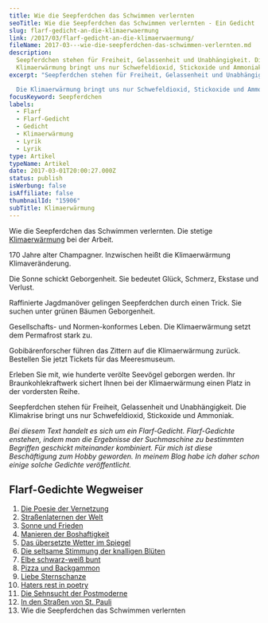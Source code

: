 ```yaml
---
title: Wie die Seepferdchen das Schwimmen verlernten
seoTitle: Wie die Seepferdchen das Schwimmen verlernten - Ein Gedicht
slug: flarf-gedicht-an-die-klimaerwaermung
link: /2017/03/flarf-gedicht-an-die-klimaerwaermung/
fileName: 2017-03---wie-die-seepferdchen-das-schwimmen-verlernten.md
description:
  Seepferdchen stehen für Freiheit, Gelassenheit und Unabhängigkeit. Die
  Klimaerwärmung bringt uns nur Schwefeldioxid, Stickoxide und Ammoniak.
excerpt: "Seepferdchen stehen für Freiheit, Gelassenheit und Unabhängigkeit.\r

  Die Klimaerwärmung bringt uns nur Schwefeldioxid, Stickoxide und Ammoniak."
focusKeyword: Seepferdchen
labels:
  - Flarf
  - Flarf-Gedicht
  - Gedicht
  - Klimaerwärmung
  - Lyrik
  - Lyrik
type: Artikel
typeName: Artikel
date: 2017-03-01T20:00:27.000Z
status: publish
isWerbung: false
isAffiliate: false
thumbnailId: "15906"
subTitle: Klimaerwärmung
---
```


Wie die Seepferdchen das Schwimmen verlernten. Die stetige
<a href="http://cardamonchai.com/2017/02/klimaschutz-und-vegane-ernaehrung/">Klimaerwärmung</a>
bei der Arbeit.

170 Jahre alter Champagner. Inzwischen heißt die Klimaerwärmung
Klimaveränderung.

Die Sonne schickt Geborgenheit. Sie bedeutet Glück, Schmerz, Ekstase und
Verlust.

Raffinierte Jagdmanöver gelingen Seepferdchen durch einen Trick. Sie suchen
unter grünen Bäumen Geborgenheit.

Gesellschafts- und Normen-konformes Leben. Die Klimaerwärmung setzt dem
Permafrost stark zu.

Gobibärenforscher führen das Zittern auf die Klimaerwärmung zurück. Bestellen
Sie jetzt Tickets für das Meeresmuseum.

Erleben Sie mit, wie hunderte verölte Seevögel geborgen werden. Ihr
Braunkohlekraftwerk sichert Ihnen bei der Klimaerwärmung einen Platz in der
vordersten Reihe.

Seepferdchen stehen für Freiheit, Gelassenheit und Unabhängigkeit. Die
Klimakrise bringt uns nur Schwefeldioxid, Stickoxide und Ammoniak.

<em>Bei diesem Text handelt es sich um ein Flarf-Gedicht. Flarf-Gedichte
enstehen, indem man die Ergebnisse der Suchmaschine zu bestimmten Begriffen
geschickt miteinander kombiniert. Für mich ist diese Beschäftigung zum Hobby
geworden. In meinem Blog habe ich daher schon einige solche Gedichte
veröffentlicht.</em>

## Flarf-Gedichte Wegweiser

<ol>
    <li><a href="http://cardamonchai.com/2016/03/flarf-inspiration-aus-dem-internet-die-poesie-der-vernetzung/">Die Poesie der Vernetzung</a></li>
    <li><a href="/2016/03/strassenlaternen-der-welt-eine-romantische-bildergalerie/">Straßenlaternen der Welt</a></li>
    <li><a href="/2016/03/sonne-und-frieden/">Sonne und Frieden</a></li>
    <li><a href="http://cardamonchai.com/2016/04/manieren-der-boshaftigkeit/">Manieren der Boshaftigkeit</a></li>
    <li><a href="/2016/05/das-uebersetzte-wetter-im-spiegel/">Das übersetzte Wetter im Spiegel</a></li>
    <li><a href="http://cardamonchai.com/2016/10/die-seltsame-stimmung-der-knalligen-blueten/">Die seltsame Stimmung der knalligen Blüten</a></li>
    <li><a href="http://cardamonchai.com/2017/01/elbe-schwarz-weiss-bunt-bildergalerie-mit-flarfgedicht/">Elbe schwarz-weiß bunt</a></li>
    <li><a href="http://cardamonchai.com/2017/01/drei-koenige/">Pizza und Backgammon</a></li>
    <li><a href="http://cardamonchai.com/2017/01/liebe-sternschanze/">Liebe Sternschanze</a></li>
    <li><a href="http://cardamonchai.com/2017/02/haters-rest-in-poetry/">Haters rest in poetry</a></li>
    <li><a href="http://cardamonchai.com/2017/02/die-sehnsucht-der-postmoderne/">Die Sehnsucht der Postmoderne</a></li>
    <li><a href="http://cardamonchai.com/2017/02/dauerregen-stpauli/">In den Straßen von St. Pauli</a></li>
    <li>Wie die Seepferdchen das Schwimmen verlernten</li>
</ol>
